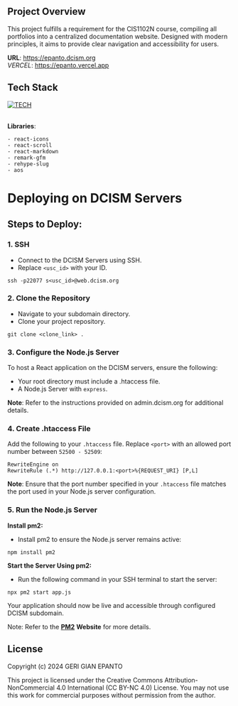 ## Project Overview

This project fulfills a requirement for the CIS1102N course, compiling all portfolios into a centralized documentation website. Designed with modern principles, it aims to provide clear navigation and accessibility for users.

**URL**: https://epanto.dcism.org \
*VERCEL*: https://epanto.vercel.app

## Tech Stack

[![TECH](https://skillicons.dev/icons?i=figma,github,vite,nodejs,react,tailwind,markdown)](https://skillicons.dev)

\
**Libraries**:

    - react-icons
    - react-scroll
    - react-markdown
    - remark-gfm
    - rehype-slug
    - aos

# Deploying on DCISM Servers

## Steps to Deploy:

### 1. SSH
- Connect to the DCISM Servers using SSH.
- Replace `<usc_id>` with your ID.

```
ssh -p22077 s<usc_id>@web.dcism.org
```

### 2. Clone the Repository
- Navigate to your subdomain directory.
- Clone your project repository.
```
git clone <clone_link> .
```

###  3. Configure the Node.js Server

To host a React application on the DCISM servers, ensure the following:

-	Your root directory must include a .htaccess file. 
-	A Node.js Server with `express`.

**Note**: Refer to the instructions provided on admin.dcism.org for additional details.

### 4. Create .htaccess File

Add the following to your `.htaccess` file. Replace `<port>` with an allowed port number between `52500 - 52509`:

```
RewriteEngine on
RewriteRule (.*) http://127.0.0.1:<port>%{REQUEST_URI} [P,L]
```

**Note**: Ensure that the port number specified in your `.htaccess` file matches the port used in your Node.js server configuration.

### 5. Run the Node.js Server

**Install pm2:**
- Install pm2 to ensure the Node.js server remains active:

```
npm install pm2
```
**Start the Server Using pm2:**

- Run the following command in your SSH terminal to start the server:

```
npx pm2 start app.js
```

Your application should now be live and accessible through configured DCISM subdomain.

Note: Refer to the [**PM2**](https://www.npmjs.com/package/pm2) **Website** for more details.


## License

Copyright (c) 2024 GERI GIAN EPANTO

This project is licensed under the Creative Commons Attribution-NonCommercial 4.0 International (CC BY-NC 4.0) License. You may not use this work for commercial purposes without permission from the author.
